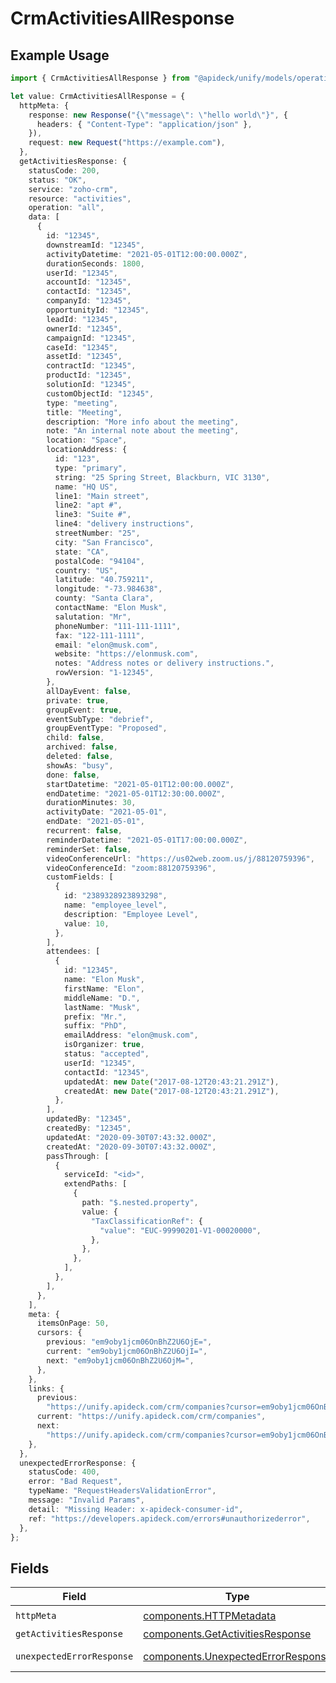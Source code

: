 # CrmActivitiesAllResponse

## Example Usage

```typescript
import { CrmActivitiesAllResponse } from "@apideck/unify/models/operations";

let value: CrmActivitiesAllResponse = {
  httpMeta: {
    response: new Response("{\"message\": \"hello world\"}", {
      headers: { "Content-Type": "application/json" },
    }),
    request: new Request("https://example.com"),
  },
  getActivitiesResponse: {
    statusCode: 200,
    status: "OK",
    service: "zoho-crm",
    resource: "activities",
    operation: "all",
    data: [
      {
        id: "12345",
        downstreamId: "12345",
        activityDatetime: "2021-05-01T12:00:00.000Z",
        durationSeconds: 1800,
        userId: "12345",
        accountId: "12345",
        contactId: "12345",
        companyId: "12345",
        opportunityId: "12345",
        leadId: "12345",
        ownerId: "12345",
        campaignId: "12345",
        caseId: "12345",
        assetId: "12345",
        contractId: "12345",
        productId: "12345",
        solutionId: "12345",
        customObjectId: "12345",
        type: "meeting",
        title: "Meeting",
        description: "More info about the meeting",
        note: "An internal note about the meeting",
        location: "Space",
        locationAddress: {
          id: "123",
          type: "primary",
          string: "25 Spring Street, Blackburn, VIC 3130",
          name: "HQ US",
          line1: "Main street",
          line2: "apt #",
          line3: "Suite #",
          line4: "delivery instructions",
          streetNumber: "25",
          city: "San Francisco",
          state: "CA",
          postalCode: "94104",
          country: "US",
          latitude: "40.759211",
          longitude: "-73.984638",
          county: "Santa Clara",
          contactName: "Elon Musk",
          salutation: "Mr",
          phoneNumber: "111-111-1111",
          fax: "122-111-1111",
          email: "elon@musk.com",
          website: "https://elonmusk.com",
          notes: "Address notes or delivery instructions.",
          rowVersion: "1-12345",
        },
        allDayEvent: false,
        private: true,
        groupEvent: true,
        eventSubType: "debrief",
        groupEventType: "Proposed",
        child: false,
        archived: false,
        deleted: false,
        showAs: "busy",
        done: false,
        startDatetime: "2021-05-01T12:00:00.000Z",
        endDatetime: "2021-05-01T12:30:00.000Z",
        durationMinutes: 30,
        activityDate: "2021-05-01",
        endDate: "2021-05-01",
        recurrent: false,
        reminderDatetime: "2021-05-01T17:00:00.000Z",
        reminderSet: false,
        videoConferenceUrl: "https://us02web.zoom.us/j/88120759396",
        videoConferenceId: "zoom:88120759396",
        customFields: [
          {
            id: "2389328923893298",
            name: "employee_level",
            description: "Employee Level",
            value: 10,
          },
        ],
        attendees: [
          {
            id: "12345",
            name: "Elon Musk",
            firstName: "Elon",
            middleName: "D.",
            lastName: "Musk",
            prefix: "Mr.",
            suffix: "PhD",
            emailAddress: "elon@musk.com",
            isOrganizer: true,
            status: "accepted",
            userId: "12345",
            contactId: "12345",
            updatedAt: new Date("2017-08-12T20:43:21.291Z"),
            createdAt: new Date("2017-08-12T20:43:21.291Z"),
          },
        ],
        updatedBy: "12345",
        createdBy: "12345",
        updatedAt: "2020-09-30T07:43:32.000Z",
        createdAt: "2020-09-30T07:43:32.000Z",
        passThrough: [
          {
            serviceId: "<id>",
            extendPaths: [
              {
                path: "$.nested.property",
                value: {
                  "TaxClassificationRef": {
                    "value": "EUC-99990201-V1-00020000",
                  },
                },
              },
            ],
          },
        ],
      },
    ],
    meta: {
      itemsOnPage: 50,
      cursors: {
        previous: "em9oby1jcm06OnBhZ2U6OjE=",
        current: "em9oby1jcm06OnBhZ2U6OjI=",
        next: "em9oby1jcm06OnBhZ2U6OjM=",
      },
    },
    links: {
      previous:
        "https://unify.apideck.com/crm/companies?cursor=em9oby1jcm06OnBhZ2U6OjE%3D",
      current: "https://unify.apideck.com/crm/companies",
      next:
        "https://unify.apideck.com/crm/companies?cursor=em9oby1jcm06OnBhZ2U6OjM",
    },
  },
  unexpectedErrorResponse: {
    statusCode: 400,
    error: "Bad Request",
    typeName: "RequestHeadersValidationError",
    message: "Invalid Params",
    detail: "Missing Header: x-apideck-consumer-id",
    ref: "https://developers.apideck.com/errors#unauthorizederror",
  },
};
```

## Fields

| Field                                                                                    | Type                                                                                     | Required                                                                                 | Description                                                                              |
| ---------------------------------------------------------------------------------------- | ---------------------------------------------------------------------------------------- | ---------------------------------------------------------------------------------------- | ---------------------------------------------------------------------------------------- |
| `httpMeta`                                                                               | [components.HTTPMetadata](../../models/components/httpmetadata.md)                       | :heavy_check_mark:                                                                       | N/A                                                                                      |
| `getActivitiesResponse`                                                                  | [components.GetActivitiesResponse](../../models/components/getactivitiesresponse.md)     | :heavy_minus_sign:                                                                       | Activities                                                                               |
| `unexpectedErrorResponse`                                                                | [components.UnexpectedErrorResponse](../../models/components/unexpectederrorresponse.md) | :heavy_minus_sign:                                                                       | Unexpected error                                                                         |